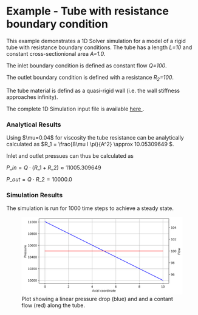 <h1> Example - Tube with resistance boundary condition </h1>
This example demonstrates a 1D Solver simulation for a model of a rigid tube with resistance boundary conditions.
The tube has a length <i>L=10</i> and constant cross-sectionional area <i> A=1.0</i>.

The inlet boundary condition is defined as constant flow <i>Q=100</i>.

The outlet boundary condition is defined with a resistance <i>R<sub>2</sub>=100</i>. 

The tube material is defind as a quasi-rigid wall (i.e. the wall stiffness approaches infinity).

The complete 1D Simulation input file is available 
<a href="http://github.com/SimVascular/svOneDSolver/blob/master/test/tube_r.in" > here </a>.

<h3> Analytical Results </h3> 
Using $\mu=0.04$ for viscosity the tube resistance can be analytically calculated as $R_1 = \frac{8\mu l \pi}{A^2} \approx 10.05309649 $.

Inlet and outlet pressues can thus be calculated as

$P\_{in} = Q \cdot (R\_1 + R\_2) \approx 11005.309649$

$P\_{out} = Q \cdot R\_2 = 10000.0$
 
<h3> Simulation Results </h3> 
The simulation is run for 1000 time steps to achieve a steady state.

<br>
<figure>
  <img class="svImg svImgMd" src="documentation/rom_simulation/1d-solver/images/tube_r_results.png">
  <figcaption class="svCaption"> Plot showing a linear pressure drop (blue) and and a contant flow (red) along the tube.
  </figcaption>
</figure>




